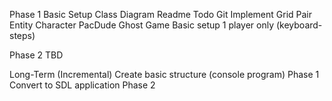 Phase 1
    Basic Setup
        Class Diagram
        Readme
        Todo
        Git
    Implement
        Grid
            Pair<T>
        Entity
            Character
                PacDude
                Ghost
        Game
            Basic setup
            1 player only (keyboard-steps)

Phase 2
    TBD


Long-Term (Incremental)
    Create basic structure (console program)    Phase 1
    Convert to SDL application                  Phase 2